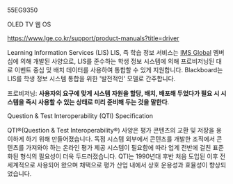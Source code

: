 55EG9350

OLED TV 웹 OS

https://www.lge.co.kr/support/product-manuals?title=driver



Learning Information Services (LIS)
LIS, 즉 학습 정보 서비스는 [IMS Global](http://www.imsglobal.org/ "http://www.imsglobal.org/") 멤버십에 의해 개발된 사양으로, LIS를 준수하는 학생 정보 시스템에 의해 프로비저닝된 대로 이벤트 중심 및 배치 데이터를 사용하여 통합할 수 있게 지원합니다. Blackboard는 LIS를 학생 정보 시스템 통합을 위한 '발전적인' 모델로 간주합니다.


프로비저닝: **사용자의 요구에 맞게 시스템 자원을 할당, 배치, 배포해 두었다가 필요 시 시스템을 즉시 사용할 수 있는 상태로 미리 준비해 두는 것을 말한다**.


Question & Test Interoperability (QTI) Specification

QTI®(Question & Test Interoperability®) 사양은 평가 콘텐츠의 교환 및 저장을 용이하게 하기 위해 만들어졌습니다. 독점 시스템 외부에서 콘텐츠를 개발한 조직에서 콘텐츠를 가져와야 하는 온라인 평가 제공 시스템이 필요함에 따라 업계 전반에 걸친 표준화된 형식의 필요성이 더욱 두드러졌습니다. QTI는 1990년대 후반 처음 도입된 이후 전 세계적으로 사용되어 왔으며 채택으로 평가 산업 내에서 상호 운용성과 효율성이 향상되었습니다.